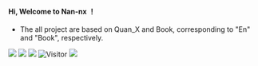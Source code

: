 #### Hi, Welcome to Nan-nx ！
* The all project are based on Quan_X and Book, corresponding to "En" and "Book", respectively.

<a href="https://github.com/Nan-nx/Book"><img src='https://img.shields.io/badge/Book-v3.0-purple'/></a>
<a href="https://github.com/Nan-nx/En"><img src='https://img.shields.io/badge/Quan_X-v2.0-red'/></a>
<a href="https://www.v2rayfree.eu.org/post/free-v2ray"><img src='https://img.shields.io/badge/Proxy-v2.0-green'/></a>
![Visitor](https://visitor-badge.glitch.me/badge?page_id=Nan-nx)
<a href="https://t.me/Nan_nx"><img src='https://img.shields.io/badge/contact-Nan--nx-blue'/></a>
